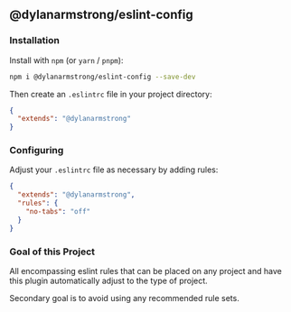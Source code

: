 ## @dylanarmstrong/eslint-config

### Installation

Install with `npm` (or `yarn` / `pnpm`):

```bash
npm i @dylanarmstrong/eslint-config --save-dev
```

Then create an `.eslintrc` file in your project directory:

```json
{
  "extends": "@dylanarmstrong"
}
```

### Configuring

Adjust your `.eslintrc` file as necessary by adding rules:

```json
{
  "extends": "@dylanarmstrong",
  "rules": {
    "no-tabs": "off"
  }
}
```

### Goal of this Project

All encompassing eslint rules that can be placed on any project and have this plugin
automatically adjust to the type of project.

Secondary goal is to avoid using any recommended rule sets.

